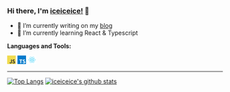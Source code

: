 ### Hi there, I'm [iceiceice!](https://omg.byeguo.cn) 👋

- 🔭 I’m currently writing on my [blog](https://github.com/betterTisen/gatsby-omg-blog)
- 🌱 I’m currently learning React & Typescript

**Languages and Tools:**  

<code><img height="20" src="https://raw.githubusercontent.com/github/explore/80688e429a7d4ef2fca1e82350fe8e3517d3494d/topics/javascript/javascript.png"></code>
<code><img height="20" src="https://raw.githubusercontent.com/github/explore/80688e429a7d4ef2fca1e82350fe8e3517d3494d/topics/typescript/typescript.png"></code>
<code><img height="20" src="https://raw.githubusercontent.com/github/explore/80688e429a7d4ef2fca1e82350fe8e3517d3494d/topics/react/react.png"></code>

---

[![Top Langs](https://github-readme-stats.vercel.app/api/top-langs/?username=betterTisen&theme=merko&bg_color=ffffff)](https://github.com/betterTisen) [![iceiceice's github stats](https://github-readme-stats.vercel.app/api?username=betterTisen&show_icons=true&theme=merko&bg_color=ffffff)](https://github.com/betterTisen)

